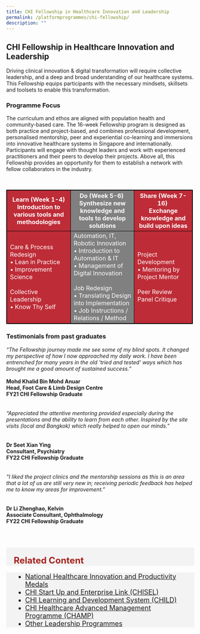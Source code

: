 ```yaml
---
title: CHI Fellowship in Healthcare Innovation and Leadership
permalink: /platformprogrammes/chi-fellowship/
description: ""
---
```

<style>
table, th, td{
  border: 1px solid black;
  border-collapse: collapse;
	width: 500px;
	color: white;
}
	
th {
  text-align: center;
}

th:nth-child(even),td:nth-child(even) {
  background-color: grey;
}
th:nth-child(odd),td:nth-child(odd) {
  background-color: #be2c37;
}
</style>
##  CHI Fellowship in Healthcare Innovation and Leadership

Driving clinical innovation &amp; digital transformation will require collective leadership, and a deep and broad understanding of our healthcare systems. This Fellowship equips participants with the necessary mindsets, skillsets and toolsets to enable this transformation.

### Programme Focus 
The curriculum and ethos are aligned with population health and community-based care. The 16-week Fellowship program is designed as both practice and project-based, and combines professional development, personalised mentorship, peer and experiential co-learning and immersions into innovative healthcare systems in Singapore and internationally. 
Participants will engage with thought leaders and work with experienced practitioners and their peers to develop their projects. Above all, this Fellowship provides an opportunity for them to establish a network with fellow collaborators in the industry.

<br>

<table class="table">
  <thead>
    <tr>
      <th style="color:white;" scope="col">Learn (Week 1-4) <br> Introduction to various tools and methodologies</th>
      <th style="color:white;" scope="col">Do (Week 5-6) ​ <br> Synthesize new knowledge and tools to develop solutions</th>
      <th style="color:white;" scope="col">Share (Week 7-16) ​<br>Exchange knowledge and build upon ideas</th>
    </tr>
  </thead>
  <tbody>
    <tr>
      <td scope="row">Care &amp; Process Redesign​<br>•	Lean in Practice<br> •	Improvement Science<br><br>Collective Leadership<br>•	Know Thy Self
      </td><td>Automation, IT, Robotic Innovation <br> •	Introduction to Automation &amp; IT <br>•	Management of Digital Innovation<br><br>Job Redesign<br>•	Translating Design into Implementation<br>•	Job Instructions / Relations / Method </td>
      <td>Project Development<br>•	Mentoring by Project Mentor  <br><br>Peer Review <br> Panel Critique   </td>
    </tr>
   
  </tbody>
</table>



### Testimonials from past graduates

<div class="row">
<div class="col"> 
		<div class="para"><em>“The Fellowship journey made me see some of my blind spots. It changed my perspective of how I now approached my daily work. I have been entrenched for many years in the old 'tried and tested' ways which has brought me a good amount of sustained success.”</em>

</div><br>
		<div class="header"><b>Mohd Khalid Bin Mohd Anuar<br>
Head, Foot Care &amp; Limb Design Centre<br>
FY21 CHI Fellowship Graduate
 </b></div><br>

<br>

</div>
	<div class="col"> 
	<div class="para"><em>“Appreciated the attentive mentoring provided especially during the presentations and the ability to learn from each other. Inspired by the site visits (local and Bangkok) which really helped to open our minds.” </em>

</div><br><br>
	<div class="header"><b>Dr Seet Xian Ying
<br>Consultant, Psychiatry
<br>FY22 CHI Fellowship Graduate
 </b></div><br>

<br>

</div>
	<div class="col"> 
<div class="para"><em>“I liked the project clinics and the mentorship sessions as this is an area that a lot of us are still very new in; receiving periodic feedback has helped me to know my areas for improvement.”
</em>
</div><br><br>
	<div class="header"><b>Dr Li Zhenghao, Kelvin 
<br>Associate Consultant, Ophthalmology
<br>FY22 CHI Fellowship Graduate
</b></div><br>

<br></div></div>




<div style="font-size:24px; font-weight: 700; color: #a6221c; background-color: #f3f3f3; padding: 20px 0px 0px 20px;" class="row"> Related Content</div>

<div style="font-size:18px ;background-color: #f3f3f3; padding: 0px 25px 0px 20px;" class="row">
	<ul>
		<li><a href="/platformprogrammes/nhipm/">National Healthcare Innovation and Productivity Medals</a></li>
		<li><a href="/platformprogrammes/chisel/">CHI Start Up and Enterprise Link (CHISEL)</a></li>
			<li><a href="/platformprogrammes/child/">CHI Learning and Development System (CHILD)</a></li>
	<li><a href="/platformprogrammes/chi-champ/">CHI Healthcare Advanced Management Programme (CHAMP)</a></li>
	<li><a href="/platformprogrammes/otherprogrammes/">Other Leadership Programmes</a></li>
	</ul>
</div>